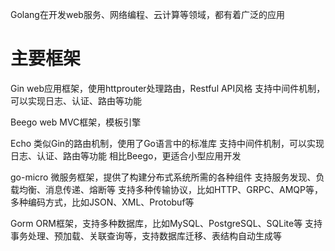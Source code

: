 Golang在开发web服务、网络编程、云计算等领域，都有着广泛的应用

# 主要框架
Gin
web应用框架，使用httprouter处理路由，Restful API风格
支持中间件机制，可以实现日志、认证、路由等功能

Beego
web MVC框架，模板引擎

Echo
类似Gin的路由机制，使用了Go语言中的标准库
支持中间件机制，可以实现日志、认证、路由等功能
相比Beego，更适合小型应用开发

go-micro
微服务框架，提供了构建分布式系统所需的各种组件
支持服务发现、负载均衡、消息传递、熔断等
支持多种传输协议，比如HTTP、GRPC、AMQP等，多种编码方式，比如JSON、XML、Protobuf等

Gorm
ORM框架，支持多种数据库，比如MySQL、PostgreSQL、SQLite等
支持事务处理、预加载、关联查询等，支持数据库迁移、表结构自动生成等
